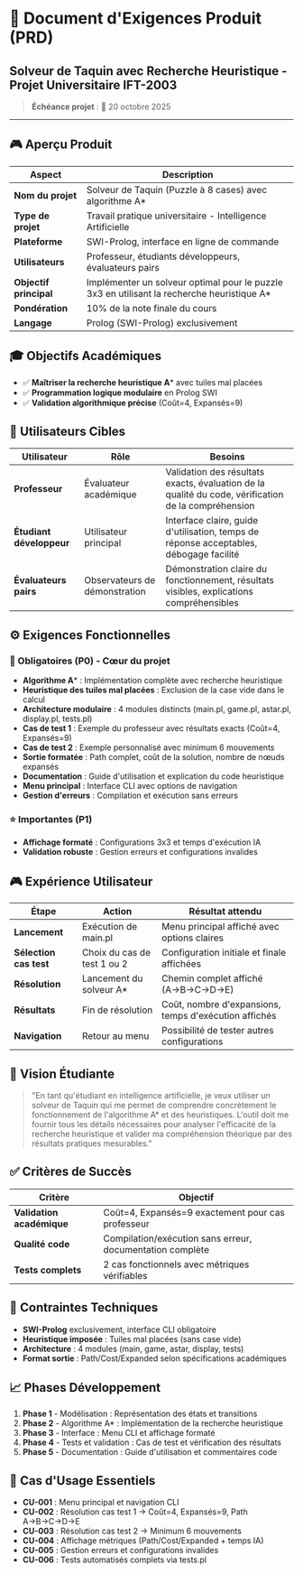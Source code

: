 # 🎯 Document d'Exigences Produit (PRD)
## Solveur de Taquin avec Recherche Heuristique - Projet Universitaire IFT-2003

> **Échéance projet** : 📅 20 octobre 2025

---

## 🎮 Aperçu Produit

| Aspect | Description |
|--------|-------------|
| **Nom du projet** | Solveur de Taquin (Puzzle à 8 cases) avec algorithme A* |
| **Type de projet** | Travail pratique universitaire - Intelligence Artificielle |
| **Plateforme** | SWI-Prolog, interface en ligne de commande |
| **Utilisateurs** | Professeur, étudiants développeurs, évaluateurs pairs |
| **Objectif principal** | Implémenter un solveur optimal pour le puzzle 3x3 en utilisant la recherche heuristique A* |
| **Pondération** | 10% de la note finale du cours |
| **Langage** | Prolog (SWI-Prolog) exclusivement |

## 🎓 Objectifs Académiques

- ✅ **Maîtriser la recherche heuristique A*** avec tuiles mal placées
- ✅ **Programmation logique modulaire** en Prolog SWI
- ✅ **Validation algorithmique précise** (Coût=4, Expansés=9)

## 👥 Utilisateurs Cibles

| Utilisateur | Rôle | Besoins |
|-------------|------|---------|
| **Professeur** | Évaluateur académique | Validation des résultats exacts, évaluation de la qualité du code, vérification de la compréhension |
| **Étudiant développeur** | Utilisateur principal | Interface claire, guide d'utilisation, temps de réponse acceptables, débogage facilité |
| **Évaluateurs pairs** | Observateurs de démonstration | Démonstration claire du fonctionnement, résultats visibles, explications compréhensibles |

## ⚙️ Exigences Fonctionnelles

### 🎯 Obligatoires (P0) - Cœur du projet

- **Algorithme A*** : Implémentation complète avec recherche heuristique
- **Heuristique des tuiles mal placées** : Exclusion de la case vide dans le calcul
- **Architecture modulaire** : 4 modules distincts (main.pl, game.pl, astar.pl, display.pl, tests.pl)
- **Cas de test 1** : Exemple du professeur avec résultats exacts (Coût=4, Expansés=9)
- **Cas de test 2** : Exemple personnalisé avec minimum 6 mouvements
- **Sortie formatée** : Path complet, coût de la solution, nombre de nœuds expansés
- **Documentation** : Guide d'utilisation et explication du code heuristique
- **Menu principal** : Interface CLI avec options de navigation
- **Gestion d'erreurs** : Compilation et exécution sans erreurs

### ⭐ Importantes (P1)

- **Affichage formaté** : Configurations 3x3 et temps d'exécution IA
- **Validation robuste** : Gestion erreurs et configurations invalides

## 🎮 Expérience Utilisateur

| Étape | Action | Résultat attendu |
|-------|--------|------------------|
| **Lancement** | Exécution de main.pl | Menu principal affiché avec options claires |
| **Sélection cas test** | Choix du cas de test 1 ou 2 | Configuration initiale et finale affichées |
| **Résolution** | Lancement du solveur A* | Chemin complet affiché (A→B→C→D→E) |
| **Résultats** | Fin de résolution | Coût, nombre d'expansions, temps d'exécution affichés |
| **Navigation** | Retour au menu | Possibilité de tester autres configurations |

## 🎯 Vision Étudiante

> "En tant qu'étudiant en intelligence artificielle, je veux utiliser un solveur de Taquin qui me permet de comprendre concrètement le fonctionnement de l'algorithme A* et des heuristiques. L'outil doit me fournir tous les détails nécessaires pour analyser l'efficacité de la recherche heuristique et valider ma compréhension théorique par des résultats pratiques mesurables."

## ✅ Critères de Succès

| Critère | Objectif |
|---------|----------|
| **Validation académique** | Coût=4, Expansés=9 exactement pour cas professeur |
| **Qualité code** | Compilation/exécution sans erreur, documentation complète |
| **Tests complets** | 2 cas fonctionnels avec métriques vérifiables |

## 🔧 Contraintes Techniques

- **SWI-Prolog** exclusivement, interface CLI obligatoire
- **Heuristique imposée** : Tuiles mal placées (sans case vide)
- **Architecture** : 4 modules (main, game, astar, display, tests)
- **Format sortie** : Path/Cost/Expanded selon spécifications académiques

## 📈 Phases Développement

1. **Phase 1** - Modélisation : Représentation des états et transitions
2. **Phase 2** - Algorithme A* : Implémentation de la recherche heuristique
3. **Phase 3** - Interface : Menu CLI et affichage formaté
4. **Phase 4** - Tests et validation : Cas de test et vérification des résultats
5. **Phase 5** - Documentation : Guide d'utilisation et commentaires code

## 🎯 Cas d'Usage Essentiels

- **CU-001** : Menu principal et navigation CLI
- **CU-002** : Résolution cas test 1 → Coût=4, Expansés=9, Path A→B→C→D→E  
- **CU-003** : Résolution cas test 2 → Minimum 6 mouvements
- **CU-004** : Affichage métriques (Path/Cost/Expanded + temps IA)
- **CU-005** : Gestion erreurs et configurations invalides
- **CU-006** : Tests automatisés complets via tests.pl